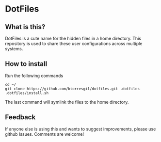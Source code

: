DotFiles
========

## What is this? ##

DotFiles is a cute name for the hidden files in a home directory. This
repository is used to share these user configurations across multiple
systems.

## How to install ##

Run the following commands

    cd ~/
    git clone https://github.com/btorresgil/dotfiles.git .dotfiles
    .dotfiles/install.sh

The last command will symlink the files to the home directory.

## Feedback ##

If anyone else is using this and wants to suggest improvements, please
use github Issues. Comments are welcome!
